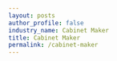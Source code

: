 ```yaml
---
layout: posts 
author_profile: false 
industry_name: Cabinet Maker
title: Cabinet Maker
permalink: /cabinet-maker
---
```


